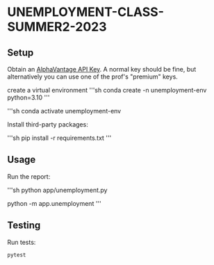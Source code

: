 # UNEMPLOYMENT-CLASS-SUMMER2-2023
 


## Setup

Obtain an [AlphaVantage API Key](https://www.alphavantage.co/support/#api-key). A normal key should be fine, but alternatively you can use one of the prof's "premium" keys.

create a virtual environment
'''sh
conda create -n unemployment-env python=3.10
'''

'''sh
conda activate unemployment-env

Install third-party packages:

'''sh
pip install -r requirements.txt
'''


## Usage

Run the report:

'''sh
python app/unemployment.py

python -m app.unemployment
'''

## Testing

Run tests:

```sh
pytest
```